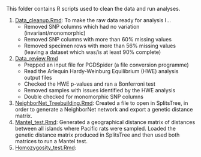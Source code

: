 This folder contains R scripts used to clean the data and run analyses.

1. [Data_cleanup.Rmd](Data_cleanup.Rmd): To make the raw data ready for analysis I...  
	- Removed SNP columns which had no variation (invariant/monomorphic)  
	- Removed SNP columns with more than 60% missing values  
	- Removed specimen rows with more than 56% missing values (leaving a dataset 
	  which was/is at least 90% complete)  
2. [Data_review.Rmd](Data_review.Rmd)
	- Prepped an input file for PGDSpider (a file conversion programme)  
	- Read the Arlequin Hardy-Weinburg Equilibrium (HWE) analysis output files  
	- Checked the HWE p-values and ran a Bonferroni test  
	- Removed samples with issues identified by the HWE analysis  
	- Double checked for monomorphic SNP columns
2. [NeighborNet_Treebuilding.Rmd](NeighborNet_Treebuilding.Rmd): Created a file to 
   open in SplitsTree, in order to generate a NeighborNet network and export a genetic 
   distance matrix.
3. [Mantel_test.Rmd](Mantel_test.Rmd): Generated a geographical distance matrix of 
   distances between all islands where Pacific rats were sampled. Loaded the 
   genetic distance matrix produced in SplitsTree and then used both matrices 
   to run a Mantel test.
4. [Homozygosity_test.Rmd](Homozygosity_test.Rmd): 
